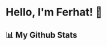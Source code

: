 # Hello, I'm Ferhat! 👋

## 📊 My Github Stats
<!--
<p align="start">
  <img src="https://github-readme-stats.vercel.app/api?username=Ferhat-kus&show_icons=true&theme=radical" alt="Your GitHub Stats" />
</p>
<!--
![Your GitHub Stats](https://github-readme-stats.vercel.app/api?username=Ferhat-kus&show_icons=true&theme=radical)
-->
<!--
![Top Langs](https://github-readme-stats.vercel.app/api/top-langs/?username=Ferhat-kus&layout=compact&theme=radical)
-->

<!--
## 🌟 Popüler Repositories

[![Repo 1](https://github-readme-stats.vercel.app/api/pin/?username=Ferhat-kus&repo=repo1&theme=radical)](https://github.com/Ferhat-kus/repo1)
[![Repo 2](https://github-readme-stats.vercel.app/api/pin/?username=Ferhat-kus&repo=repo2&theme=radical)](https://github.com/Ferhat-kus/repo2)
-->
<!--
## 📫 Bana Ulaşın

- LinkedIn: [Your LinkedIn](https://www.linkedin.com/in/yourprofile)
- Twitter: [@yourtwitter](https://twitter.com/yourtwitter)
- Instagram: [@yourtwitter](https://instagram.com/_ferhat_k._)
- Email: 55ferhat.kus@gmail.com

## 📝 Blog Yazılarım
-->
<!-- BLOG-POST-LIST:START -->
<!-- BLOG-POST-LIST:END 

## 💬 İlgilendiğim Konular

- 💻 Web Geliştirme
- 📱 Mobil Geliştirme
-->
<!--
- 📊 Veri Analizi
- 🚀 Yapay Zeka


## 🌱 Şu Anda Öğreniyorum

- 🚀 TypeScript
- 🐍 Nuxt.js

## ⚡ Eğlenceli Gerçekler

- 🛹 Kaykay sürmeyi seviyorum
- ✈️ Seyahat etmeyi seviyorum
-->
<!--
## 🛠 Kullandığım Teknolojiler

- ![Vue.js](https://img.shields.io/badge/Vue.js-35495E?style=flat-square&logo=vue-dot-js&logoColor=4FC08D) Vue.js
- ![Nuxt.js](https://img.shields.io/badge/Nuxt.js-00C58E?style=flat-square&logo=nuxt-dot-js&logoColor=white) Nuxt.js
- ![React Native](https://img.shields.io/badge/React_Native-20232A?style=flat-square&logo=react&logoColor=61DAFB) React Native
- ![JavaScript](https://img.shields.io/badge/JavaScript-F7DF1E?style=flat-square&logo=javascript&logoColor=black) JavaScript
- ![TypeScript](https://img.shields.io/badge/TypeScript-3178C6?style=flat-square&logo=typescript&logoColor=white) TypeScript
- ![HTML5](https://img.shields.io/badge/HTML5-E34F26?style=flat-square&logo=html5&logoColor=white) HTML5
- ![CSS3](https://img.shields.io/badge/CSS3-1572B6?style=flat-square&logo=css3&logoColor=white) CSS3

<!--
[![Visitor Badge](https://visitor-badge.laobi.icu/badge?page_id=Ferhat-kus.Ferhat-kus)](https://github.com/Ferhat-kus)
-->
